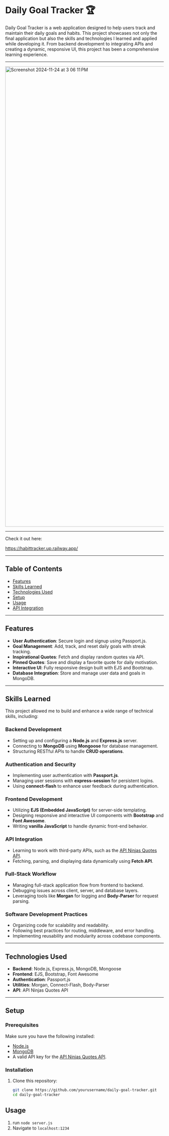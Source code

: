 # Daily Goal Tracker 🏆

Daily Goal Tracker is a web application designed to help users track and maintain their daily goals and habits. This project showcases not only the final application but also the skills and technologies I learned and applied while developing it. From backend development to integrating APIs and creating a dynamic, responsive UI, this project has been a comprehensive learning experience.

---

<img width="1459" alt="Screenshot 2024-11-24 at 3 06 11 PM" src="https://github.com/user-attachments/assets/c914e764-2997-438b-b0c6-e56d9be43375">


---

Check it out here:


https://habittracker.up.railway.app/

---


## Table of Contents
- [Features](#features)
- [Skills Learned](#skills-learned)
- [Technologies Used](#technologies-used)
- [Setup](#setup)
- [Usage](#usage)
- [API Integration](#api-integration)

---

## Features

- **User Authentication**: Secure login and signup using Passport.js.
- **Goal Management**: Add, track, and reset daily goals with streak tracking.
- **Inspirational Quotes**: Fetch and display random quotes via API.
- **Pinned Quotes**: Save and display a favorite quote for daily motivation.
- **Interactive UI**: Fully responsive design built with EJS and Bootstrap.
- **Database Integration**: Store and manage user data and goals in MongoDB.

---

## Skills Learned

This project allowed me to build and enhance a wide range of technical skills, including:

### Backend Development
- Setting up and configuring a **Node.js** and **Express.js** server.
- Connecting to **MongoDB** using **Mongoose** for database management.
- Structuring RESTful APIs to handle **CRUD operations**.

### Authentication and Security
- Implementing user authentication with **Passport.js**.
- Managing user sessions with **express-session** for persistent logins.
- Using **connect-flash** to enhance user feedback during authentication.

### Frontend Development
- Utilizing **EJS (Embedded JavaScript)** for server-side templating.
- Designing responsive and interactive UI components with **Bootstrap** and **Font Awesome**.
- Writing **vanilla JavaScript** to handle dynamic front-end behavior.

### API Integration
- Learning to work with third-party APIs, such as the [API Ninjas Quotes API](https://api-ninjas.com/api/quotes).
- Fetching, parsing, and displaying data dynamically using **Fetch API**.

### Full-Stack Workflow
- Managing full-stack application flow from frontend to backend.
- Debugging issues across client, server, and database layers.
- Leveraging tools like **Morgan** for logging and **Body-Parser** for request parsing.

### Software Development Practices
- Organizing code for scalability and readability.
- Following best practices for routing, middleware, and error handling.
- Implementing reusability and modularity across codebase components.

---

## Technologies Used

- **Backend**: Node.js, Express.js, MongoDB, Mongoose
- **Frontend**: EJS, Bootstrap, Font Awesome
- **Authentication**: Passport.js
- **Utilities**: Morgan, Connect-Flash, Body-Parser
- **API**: API Ninjas Quotes API

---

## Setup

### Prerequisites
Make sure you have the following installed:
- [Node.js](https://nodejs.org/)
- [MongoDB](https://www.mongodb.com/)
- A valid API key for the [API Ninjas Quotes API](https://api-ninjas.com/api/quotes).

### Installation
1. Clone this repository:
   ```bash
   git clone https://github.com/yourusername/daily-goal-tracker.git
   cd daily-goal-tracker
## Usage

1. run `node server.js`
2. Navigate to `localhost:1234`
